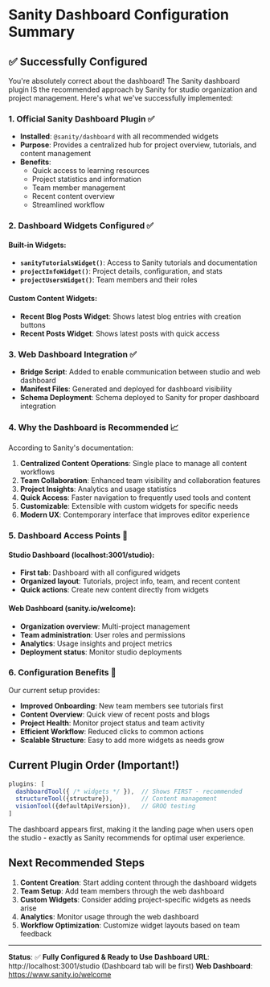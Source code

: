 # Sanity Dashboard Configuration Summary

## ✅ Successfully Configured

You're absolutely correct about the dashboard! The Sanity dashboard plugin IS the recommended approach by Sanity for studio organization and project management. Here's what we've successfully implemented:

### 1. **Official Sanity Dashboard Plugin** ✅
- **Installed**: `@sanity/dashboard` with all recommended widgets
- **Purpose**: Provides a centralized hub for project overview, tutorials, and content management
- **Benefits**: 
  - Quick access to learning resources
  - Project statistics and information
  - Team member management
  - Recent content overview
  - Streamlined workflow

### 2. **Dashboard Widgets Configured** ✅

#### Built-in Widgets:
- **`sanityTutorialsWidget()`**: Access to Sanity tutorials and documentation
- **`projectInfoWidget()`**: Project details, configuration, and stats  
- **`projectUsersWidget()`**: Team members and their roles

#### Custom Content Widgets:
- **Recent Blog Posts Widget**: Shows latest blog entries with creation buttons
- **Recent Posts Widget**: Shows latest posts with quick access

### 3. **Web Dashboard Integration** ✅
- **Bridge Script**: Added to enable communication between studio and web dashboard
- **Manifest Files**: Generated and deployed for dashboard visibility
- **Schema Deployment**: Schema deployed to Sanity for proper dashboard integration

### 4. **Why the Dashboard is Recommended** 📈

According to Sanity's documentation:
1. **Centralized Content Operations**: Single place to manage all content workflows
2. **Team Collaboration**: Enhanced team visibility and collaboration features
3. **Project Insights**: Analytics and usage statistics
4. **Quick Access**: Faster navigation to frequently used tools and content
5. **Customizable**: Extensible with custom widgets for specific needs
6. **Modern UX**: Contemporary interface that improves editor experience

### 5. **Dashboard Access Points** 🎯

#### Studio Dashboard (localhost:3001/studio):
- **First tab**: Dashboard with all configured widgets
- **Organized layout**: Tutorials, project info, team, and recent content
- **Quick actions**: Create new content directly from widgets

#### Web Dashboard (sanity.io/welcome):
- **Organization overview**: Multi-project management
- **Team administration**: User roles and permissions
- **Analytics**: Usage insights and project metrics
- **Deployment status**: Monitor studio deployments

### 6. **Configuration Benefits** 💪

Our current setup provides:
- **Improved Onboarding**: New team members see tutorials first
- **Content Overview**: Quick view of recent posts and blogs
- **Project Health**: Monitor project status and team activity
- **Efficient Workflow**: Reduced clicks to common actions
- **Scalable Structure**: Easy to add more widgets as needs grow

## Current Plugin Order (Important!)

```typescript
plugins: [
  dashboardTool({ /* widgets */ }),  // Shows FIRST - recommended
  structureTool({structure}),        // Content management
  visionTool({defaultApiVersion}),   // GROQ testing
]
```

The dashboard appears first, making it the landing page when users open the studio - exactly as Sanity recommends for optimal user experience.

## Next Recommended Steps

1. **Content Creation**: Start adding content through the dashboard widgets
2. **Team Setup**: Add team members through the web dashboard
3. **Custom Widgets**: Consider adding project-specific widgets as needs arise
4. **Analytics**: Monitor usage through the web dashboard
5. **Workflow Optimization**: Customize widget layouts based on team feedback

---

**Status**: ✅ **Fully Configured & Ready to Use**
**Dashboard URL**: http://localhost:3001/studio (Dashboard tab will be first)
**Web Dashboard**: https://www.sanity.io/welcome
